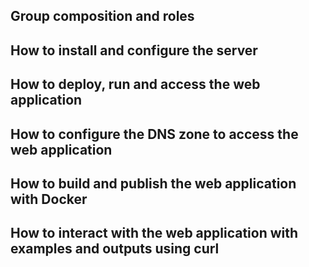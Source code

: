 ## Group composition and roles

## How to install and configure the server

## How to deploy, run and access the web application

## How to configure the DNS zone to access the web application

## How to build and publish the web application with Docker

## How to interact with the web application with examples and outputs using curl